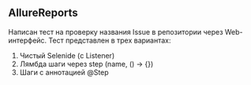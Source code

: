 ## AllureReports
Написан тест на проверку названия Issue в репозитории через Web-интерфейс.
Тест представлен в трех вариантах:
1. Чистый Selenide (с Listener)
2. Лямбда шаги через step (name, () -> {})
3. Шаги с аннотацией @Step
